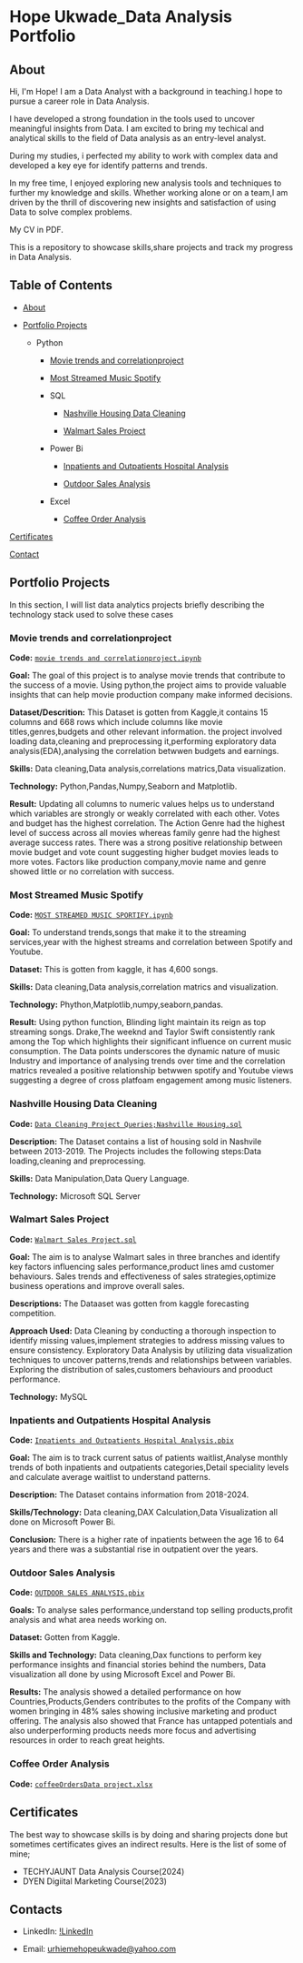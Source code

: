 # Hope Ukwade_Data Analysis Portfolio
## About
Hi, I'm Hope! I am a Data Analyst with a background in teaching.I hope to pursue a career role in Data Analysis.


I have developed a strong foundation in the tools used to uncover meaningful insights from Data. I am excited to bring my techical and analytical skills to the field of Data analysis as an entry-level analyst.


During my studies, i perfected my ability to work with complex data and developed a key eye for identify patterns and trends.

In my free time, I enjoyed exploring new analysis tools and techniques to further my knowledge and skills. Whether working alone or on a team,I am driven by the thrill of discovering new insights and satisfaction of using Data to solve complex problems.


My CV in PDF.


This is a repository to showcase skills,share projects and track my progress in Data Analysis.


## Table of Contents


  -  [About](#About)

  
   - [Portfolio Projects](#Portfolio-Projects)

      - Python

        - [Movie trends and correlationproject](https://github.com/hopeukwade/Hope-Ukwade-Data-Analysis-Portfolio/#Movie-trends-and-correlationproject) 

        - [Most Streamed Music Spotify](https://github.com/hopeukwade/Hope-Ukwade-Data-Analysis-Portfolio#Most-Streamed-Music-Spotify)

         -  SQL

               - [Nashville Housing Data Cleaning](https://github.com/hopeukwade/Hope-Ukwade-Data-Analysis-Portfolio#nashville-housing-data-cleaning)

               - [Walmart Sales Project](https://github.com/hopeukwade/Hope-Ukwade-Data-Analysis-Portfolio#walmart-sales-project)

         -  Power Bi

               - [Inpatients and Outpatients Hospital Analysis](https://github.com/hopeukwade/Hope-Ukwade-Data-Analysis-Portfolio#inpatients-and-outpatients-hospital-analysis)

               - [Outdoor Sales Analysis](https://github.com/hopeukwade/Hope-Ukwade-Data-Analysis-Portfolio#outdoor-sales-analysis)

         -  Excel 

               - [Coffee Order Analysis](https://github.com/hopeukwade/Hope-Ukwade-Data-Analysis-Portfolio#coffee-order-analysis)
 

 [Certificates](Certificates)


 [Contact](Contact)


 ## Portfolio Projects
 

 In this section, I will list data analytics projects briefly describing the technology stack used to solve these cases


 ### Movie trends and correlationproject

 **Code:** [` movie trends and correlationproject.ipynb `](https://github.com/hopeukwade/Portfolioprojects/blob/main/movie%20trends%20and%20correlationproject.ipynb)

 **Goal:** The goal of this project is to analyse movie trends that contribute to the success of a movie. Using python,the project aims to provide valuable insights that can help movie production company make informed decisions.

 **Dataset/Descrition:** This Dataset is gotten from Kaggle,it contains 15 columns and 668 rows which include columns like movie titles,genres,budgets and other relevant information. the project involved loading data,cleaning and preprocessing it,performing exploratory data analysis(EDA),analysing the correlation betwwen budgets and earnings.

 **Skills:** Data cleaning,Data analysis,correlations matrics,Data visualization.

 **Technology:** Python,Pandas,Numpy,Seaborn and Matplotlib.

 **Result:** Updating all columns to numeric values helps us to understand which variables are strongly or weakly correlated with each other. Votes and budget has the highest correlation. The Action Genre had the highest level of success across all movies whereas family genre had the highest average success rates. There was a strong positive relationship between movie budget and vote count suggesting higher budget movies leads to more votes. Factors like production company,movie name and genre showed little or no correlation with success.


### Most Streamed Music Spotify 

**Code:** [`MOST STREAMED MUSIC SPORTIFY.ipynb`](https://github.com/hopeukwade/Portfolioprojects/blob/a121f5c4e5a19ea9ad87a8c8566337f35db73327/MOST%20STREAMED%20MUSIC%20SPORTIFY.ipynb)

**Goal:** To understand trends,songs that make it to the streaming services,year with the highest streams and correlation between Spotify and Youtube.

**Dataset:** This is gotten from kaggle, it has 4,600 songs.

**Skills:** Data cleaning,Data analysis,correlation matrics and visualization.

**Technology:** Phython,Matplotlib,numpy,seaborn,pandas.

**Result:** Using python function, Blinding light maintain its reign as top streaming songs. Drake,The weeknd and Taylor Swift consistently rank among the Top which highlights their significant influence on current music consumption. The Data points underscores the dynamic nature of music Industry and importance of analysing trends over time and the correlation matrics revealed a positive relationship betwwen spotify and Youtube views suggesting a degree of cross platfoam engagement among music listeners.


### Nashville Housing Data Cleaning 

**Code:** [`Data Cleaning Project Queries;Nashville Housing.sql`](https://github.com/hopeukwade/Portfolioprojects/blob/a91b7a07de17f347c8f7e733ba979dbc39130735/Data%20Cleaning%20Project%20Queries%3BNashville%20Housing.sql)

**Description:** The Dataset contains a list of housing sold in Nashvile between 2013-2019. The Projects includes the following steps:Data loading,cleaning and preprocessing.

**Skills:** Data Manipulation,Data Query Language.

**Technology:** Microsoft SQL Server

### Walmart Sales Project

**Code:** [`Walmart Sales Project.sql`](https://github.com/hopeukwade/Portfolioprojects/blob/a91b7a07de17f347c8f7e733ba979dbc39130735/Walmart%20Sales%20Project.sql)

**Goal:** The aim is to analyse Walmart sales in three branches and identify key factors influencing sales performance,product lines amd customer behaviours. Sales trends and effectiveness of sales strategies,optimize business operations and improve overall sales.

**Descriptions:** The Dataaset was gotten from kaggle forecasting competition.

**Approach Used:** Data Cleaning by conducting a thorough inspection to identify missing values,implement strategies to address missing values to ensure consistency.
Exploratory Data Analysis by utilizing data visualization techniques to uncover patterns,trends and relationships between variables. Exploring the distribution of sales,customers behaviours and prooduct performance.

**Technology:** MySQL

### Inpatients and Outpatients Hospital Analysis

**Code:** [`Inpatients and Outpatients Hospital Analysis.pbix`](https://github.com/hopeukwade/Portfolioprojects/blob/a91b7a07de17f347c8f7e733ba979dbc39130735/Inpatients%20and%20Outpatients%20Hospital%20Analysis.pbix)

**Goal:** The aim is to track current satus of patients waitlist,Analyse monthly trends of both inpatients and outpatients categories,Detail speciality levels and calculate average waitlist to understand patterns.

**Description:** The Dataset contains information from 2018-2024.

**Skills/Technology:** Data cleaning,DAX Calculation,Data Visualization all done on Microsoft Power Bi.

**Conclusion:** There is a higher rate of inpatients between the age 16 to 64 years and there was a substantial rise in outpatient over the years.

### Outdoor Sales Analysis

**Code:** [`OUTDOOR SALES ANALYSIS.pbix`](https://github.com/hopeukwade/Portfolioprojects/blob/a91b7a07de17f347c8f7e733ba979dbc39130735/OUTDOOR%20SALES%20ANALYSIS.pbix)

**Goals:** To analyse sales performance,understand top selling products,profit analysis and what area needs working on.

**Dataset:** Gotten from Kaggle.

**Skills and Technology:** Data cleaning,Dax functions to perform key performance insights and financial stories behind the numbers, Data visualization all done by using Microsoft Excel and Power Bi.

**Results:** The analysis showed a detailed performance on how Countries,Products,Genders contributes to the profits of the Company with women bringing in 48% sales showing inclusive marketing and product offering. The analysis also showed that France has untapped potentials and also underperforming products needs more focus and advertising resources in order to reach great heights.


### Coffee Order Analysis 

**Code:** [`coffeeOrdersData project.xlsx`](https://github.com/hopeukwade/Portfolioprojects/blob/a91b7a07de17f347c8f7e733ba979dbc39130735/coffeeOrdersData%20project.xlsx)


## Certificates

The best way to showcase skills is by doing and sharing projects done but sometimes certificates gives an indirect results. Here is the list of some of mine;

- TECHYJAUNT Data Analysis Course(2024)
- DYEN Digiital Marketing Course(2023)


## Contacts
- LinkedIn: [!LinkedIn](www.linkedin.com/in/hope-ukwade)
  
- Email: urhiemehopeukwade@yahoo.com

 
                 
       
